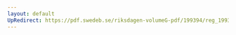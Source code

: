```yaml
---
layout: default
UpRedirect: https://pdf.swedeb.se/riksdagen-volumeG-pdf/199394/reg_199394/reg_199394_0054.pdf
---
```

